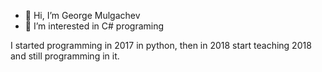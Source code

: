 - 👋 Hi, I’m George Mulgachev
- 👀 I’m interested in C# programing

I started programming in 2017 in python, then in 2018 start teaching 2018 and still programming in it.
